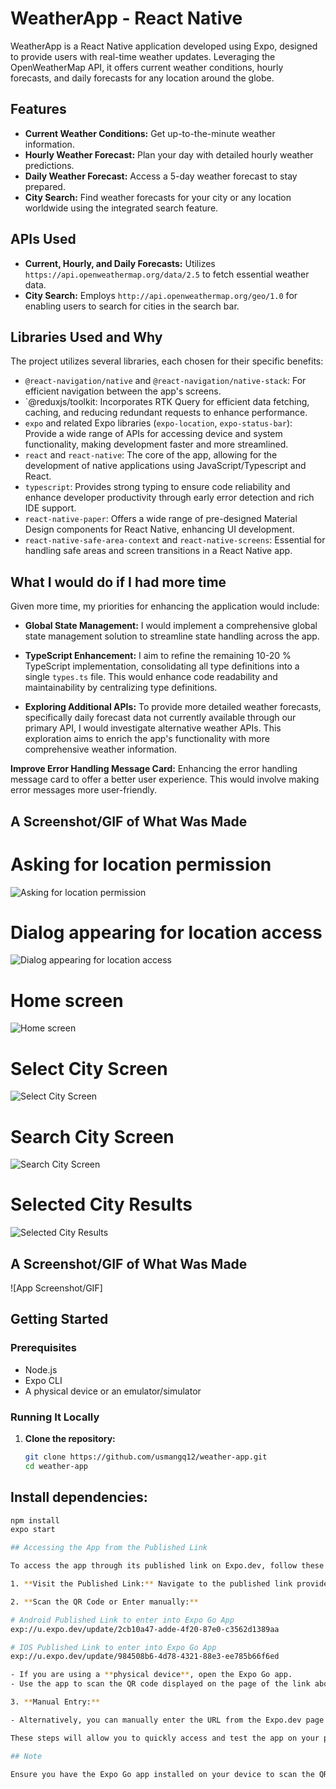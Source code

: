 # WeatherApp - React Native

WeatherApp is a React Native application developed using Expo, designed to provide users with real-time weather updates. Leveraging the OpenWeatherMap API, it offers current weather conditions, hourly forecasts, and daily forecasts for any location around the globe.

## Features

- **Current Weather Conditions:** Get up-to-the-minute weather information.
- **Hourly Weather Forecast:** Plan your day with detailed hourly weather predictions.
- **Daily Weather Forecast:** Access a 5-day weather forecast to stay prepared.
- **City Search:** Find weather forecasts for your city or any location worldwide using the integrated search feature.

## APIs Used

- **Current, Hourly, and Daily Forecasts:** Utilizes `https://api.openweathermap.org/data/2.5` to fetch essential weather data.
- **City Search:** Employs `http://api.openweathermap.org/geo/1.0` for enabling users to search for cities in the search bar.

## Libraries Used and Why

The project utilizes several libraries, each chosen for their specific benefits:

- `@react-navigation/native` and `@react-navigation/native-stack`: For efficient navigation between the app's screens.
- `@reduxjs/toolkit: Incorporates RTK Query for efficient data fetching, caching, and reducing redundant requests to enhance performance.
- `expo` and related Expo libraries (`expo-location`, `expo-status-bar`): Provide a wide range of APIs for accessing device and system functionality, making development faster and more streamlined.
- `react` and `react-native`: The core of the app, allowing for the development of native applications using JavaScript/Typescript and React.
- `typescript`: Provides strong typing to ensure code reliability and enhance developer productivity through early error detection and rich IDE support.
- `react-native-paper`: Offers a wide range of pre-designed Material Design components for React Native, enhancing UI development.
- `react-native-safe-area-context` and `react-native-screens`: Essential for handling safe areas and screen transitions in a React Native app.

## What I would do if I had more time

Given more time, my priorities for enhancing the application would include:

- **Global State Management:** I would implement a comprehensive global state management solution to streamline state handling across the app.
  
- **TypeScript Enhancement:** I aim to refine the remaining 10-20 % TypeScript implementation, consolidating all type definitions into a single `types.ts` file. This would enhance code readability and maintainability by centralizing type definitions.

- **Exploring Additional APIs:** To provide more detailed weather forecasts, specifically daily forecast data not currently available through our primary API, I would investigate alternative weather APIs. This exploration aims to enrich the app's functionality with more comprehensive weather information.

**Improve Error Handling Message Card:** Enhancing the error handling message card to offer a better user experience. This would involve making error messages more user-friendly.

## A Screenshot/GIF of What Was Made

# Asking for location permission

![Asking for location permission](./assets/screenshots/location_approval.jpg "On app load, asking for location access permission")

# Dialog appearing for location access

![Dialog appearing for location access](./assets/screenshots/enable_location.jpg "On app load, popup appearing for enable or disable the location")

# Home screen

![Home screen](./assets/screenshots/home_screen.jpg "Home screen loaded with current weather and its forecast")

# Select City Screen

![Select City Screen](./assets/screenshots/select_city.jpg "Select City Screen")

# Search City Screen

![Search City Screen](./assets/screenshots/search_city.jpg "Search City Screen")

# Selected City Results

![Selected City Results](./assets/screenshots/selected_city.jpg "Selected City Results")


## A Screenshot/GIF of What Was Made

![App Screenshot/GIF]

## Getting Started

### Prerequisites

- Node.js
- Expo CLI
- A physical device or an emulator/simulator

### Running It Locally

1. **Clone the repository:**

   ```sh
   git clone https://github.com/usmangq12/weather-app.git
   cd weather-app

## Install dependencies:
```sh
npm install
expo start

## Accessing the App from the Published Link

To access the app through its published link on Expo.dev, follow these steps:

1. **Visit the Published Link:** Navigate to the published link provided in this README. The link should look something like this (replace with your actual link):

2. **Scan the QR Code or Enter manually:**

# Android Published Link to enter into Expo Go App
exp://u.expo.dev/update/2cb10a47-adde-4f20-87e0-c3562d1389aa

# IOS Published Link to enter into Expo Go App
exp://u.expo.dev/update/984508b6-4d78-4321-88e3-ee785b66f6ed

- If you are using a **physical device**, open the Expo Go app.
- Use the app to scan the QR code displayed on the page of the link above.

3. **Manual Entry:**

- Alternatively, you can manually enter the URL from the Expo.dev page directly into the Expo Go app on your device.

These steps will allow you to quickly access and test the app on your physical device without needing to run the development server locally.

## Note

Ensure you have the Expo Go app installed on your device to scan the QR code or enter the URL. This app is available on both Android and iOS platforms and is required for accessing apps published on Expo.dev.
